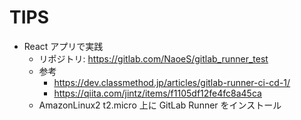 # TIPS

- React アプリで実践
  * リポジトリ: https://gitlab.com/NaoeS/gitlab_runner_test
  * 参考
    + https://dev.classmethod.jp/articles/gitlab-runner-ci-cd-1/
    + https://qiita.com/jintz/items/f1105df12fe4fc8a45ca
  * AmazonLinux2 t2.micro 上に GitLab Runner をインストール
